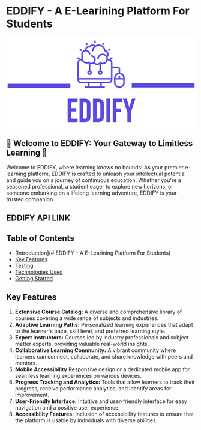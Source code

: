 # EDDIFY - A E-Learining Platform For Students

![logo.png](web_dynamic/static/images/Eddify-logos_transparent.png)

## 🚀 Welcome to EDDIFY: Your Gateway to Limitless Learning 🚀

Welcome to EDDIFY, where learning knows no bounds! As your premier e-learning platform, EDDIFY is crafted to unleash your intellectual potential and guide you on a journey of continuous education. Whether you're a seasoned professional, a student eager to explore new horizons, or someone embarking on a lifelong learning adventure, EDDIFY is your trusted companion.

## EDDIFY API LINK


## Table of Contents

- [Introduction](# EDDIFY - A E-Learining Platform For Students)
- [Key Features](#key-features)
- [Testing](#testing)
- [Technologies Used](#technologies-used)
- [Getting Started](#getting-started)


## Key Features

1. **Extensive Course Catalog:** A diverse and comprehensive library of courses covering a wide range of subjects and industries.
2. **Adaptive Learning Paths:** Personalized learning experiences that adapt to the learner's pace, skill level, and preferred learning style.
3. **Expert Instructors:** Courses led by industry professionals and subject matter experts, providing valuable real-world insights.
4. **Collaborative Learning Community:** A vibrant community where learners can connect, collaborate, and share knowledge with peers and mentors.
5. **Mobile Accessibility** Responsive design or a dedicated mobile app for seamless learning experiences on various devices.
6. **Progress Tracking and Analytics:** Tools that allow learners to track their progress, receive performance analytics, and identify areas for improvement.
7. **User-Friendly Interface:** Intuitive and user-friendly interface for easy navigation and a positive user experience.
8. **Accessibility Features:** Inclusion of accessibility features to ensure that the platform is usable by individuals with diverse abilities.
